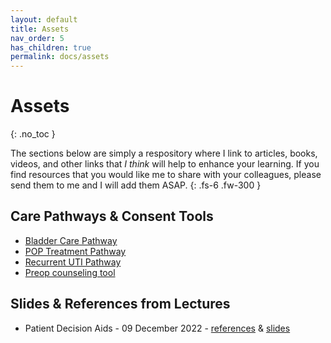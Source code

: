 ```yaml
---
layout: default
title: Assets
nav_order: 5
has_children: true
permalink: docs/assets
---
```


# Assets
{: .no_toc }

The sections below are simply a respository where I link to articles, books, videos, and other links that _I think_ will help to enhance your learning. If you find resources that you would like me to share with your colleagues, please send them to me and I will add them ASAP.
{: .fs-6 .fw-300 }

## Care Pathways & Consent Tools

* [Bladder Care Pathway](/handbook/assets/pdfs/bladder_pathway.pdf)
* [POP Treatment Pathway](/handbook/assets/pdfs/pop_pathway.pdf)
* [Recurrent UTI Pathway](/handbook/assets/pdfs/ruti_pathway.pdf)
* [Preop counseling tool](/handbook/assets/pdfs/preop_counseling_v4.pdf)

## Slides & References from Lectures

* Patient Decision Aids - 09 December 2022 - [references](/handbook/assets/text/patient_decision_aids.txt) & [slides]()